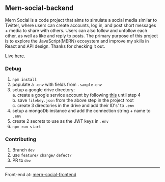
## Mern-social-backend

Mern Social is a code project that aims to simulate a social media similar to Twitter, where users can create accounts, log in, and post short messages + media to share with others. Users can also follow and unfollow each other, as well as like and reply to posts.
The primary purpose of this project is to explore the JavaScript(MERN) ecosystem and improve my skills in React and API design.
Thanks for checking it out.

Live [here.](https://mern-social-frontend-mxim.onrender.com/)  

### Debug

1. `npm install`
2. populate a `.env` with fields from `.sample-env`  
3. setup a google drive directory:  
    a. create a google service account by following [this](https://www.labnol.org/google-api-service-account-220404) until step 4  
    b. save `filekey.json` from the above step in the project root  
    c. create 3 directories in the drive and add their ID's' to `.env`  
4. setup a mongoDb instance and add the connection string + name to `.env`  
5. create 2 secrets to use as the JWT keys in `.env`
6. `npm run start`

### Contributing

1. Branch `dev`
2. use `feature/` `change/` `defect/`
3. PR to `dev`

---
Front-end at: [mern-social-frontend](https://github.com/zing-rsa/mern-social-frontend)
